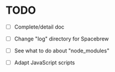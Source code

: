 # TODO

- [ ] Complete/detail doc
- [ ] Change "log" directory for Spacebrew
- [ ] See what to do about "node_modules"

- [ ] Adapt JavaScript scripts
